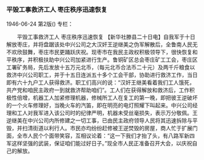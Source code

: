 ### 平毁工事救济工人  枣庄秩序迅速恢复

1946-06-24
第2版()
专栏：

　　平毁工事救济工人
    枣庄秩序迅速恢复
    【新华社滕县二十日电】自我军于十日解放枣庄，并将盘踞该处中兴公司之大汉奸王逆继美之伪军解散后，全鲁南人民无不欢欣鼓舞，枣庄市民更踊跃庆祝。现枣市在我民主政权积极领导下，很快恢复和平秩序，并积极扶助中兴公司加紧进行生产。鲁铜矿区总会枣庄矿工工会，枣庄区工署矿务局，先后发放十五万元北币，（每元北币合法币二十元）及两千斤粮食以救济中兴公司职工，并于十五日连派五十多个工会干部，协助进行救济工作，当日即有六十九户工人获得救济。职工们高兴的说：“汉奸王继美看着我们工人饿死，共产党和咱民主政府一到就救济帮助咱们”。工人们在获得解放和救济后，工作积极性倍增，机器工人加紧修理机器，修械所工人在复工的第一晚，即把彼王逆破坏的一个火车修理好，当晚火车的汽笛，即在明亮的电灯照耀下叫起来。中兴公司经理和工人对我军进入该公司时的纪律严明，机器未受丝毫损失，表示万分敬佩。王逆继美在中兴公司内所修建之一切工事，已由民主政府领导人民将其迅速拆除与平毁，并扫清街道以利行人。市民亦均纷纷赶修被王逆焚毁的房屋，商人忙于扩展门面，全市人民个个面带笑容，互相议论着：“这一下我们才抬了头，有八路军新四军这样坚强的武装，保证咱们能过好日子。”现全市人民正准备召开大会，以庆祝自己的解放。
